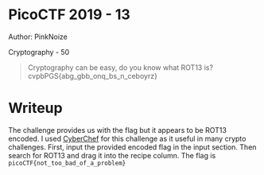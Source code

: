 # PicoCTF 2019 - 13
Author: PinkNoize

Cryptography - 50

> Cryptography can be easy, do you know what ROT13 is? cvpbPGS{abg_gbb_onq_bs_n_ceboyrz}


# Writeup

The challenge provides us with the flag but it appears to be ROT13 encoded. I used [CyberChef](https://gchq.github.io/CyberChef/) for this challenge as it useful in many crypto challenges. First, input the provided encoded flag in the input section. Then search for ROT13 and drag it into the recipe column. The flag is `picoCTF{not_too_bad_of_a_problem}`